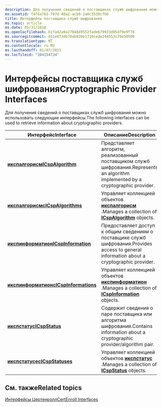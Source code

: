 ```yaml
---
description: Для получения сведений о поставщиках служб шифрования можно использовать следующие интерфейсы.
ms.assetid: f4f6a763-707d-48a2-acb9-2a0c3530cf6b
title: Интерфейсы поставщика служб шифрования
ms.topic: article
ms.date: 05/31/2018
ms.openlocfilehash: b1fa42a9a2704849552fadeb79933d85df9e9f78
ms.sourcegitcommit: 831e8f3db78ab820e1710cede244553c70e50500
ms.translationtype: MT
ms.contentlocale: ru-RU
ms.lasthandoff: 01/07/2021
ms.locfileid: "104154734"
---
```

# <a name="cryptographic-provider-interfaces"></a><span data-ttu-id="387aa-103">Интерфейсы поставщика служб шифрования</span><span class="sxs-lookup"><span data-stu-id="387aa-103">Cryptographic Provider Interfaces</span></span>

<span data-ttu-id="387aa-104">Для получения сведений о поставщиках служб шифрования можно использовать следующие интерфейсы.</span><span class="sxs-lookup"><span data-stu-id="387aa-104">The following interfaces can be used to retrieve information about cryptographic providers.</span></span>



| <span data-ttu-id="387aa-105">Интерфейс</span><span class="sxs-lookup"><span data-stu-id="387aa-105">Interface</span></span>                                    | <span data-ttu-id="387aa-106">Описание</span><span class="sxs-lookup"><span data-stu-id="387aa-106">Description</span></span>                                                                  |
|----------------------------------------------|------------------------------------------------------------------------------|
| [<span data-ttu-id="387aa-107">**икспалгорисм**</span><span class="sxs-lookup"><span data-stu-id="387aa-107">**ICspAlgorithm**</span></span>](/windows/desktop/api/CertEnroll/nn-certenroll-icspalgorithm)       | <span data-ttu-id="387aa-108">Представляет алгоритм, реализованный поставщиком служб шифрования.</span><span class="sxs-lookup"><span data-stu-id="387aa-108">Represents an algorithm implemented by a cryptographic provider.</span></span>             |
| [<span data-ttu-id="387aa-109">**икспалгорисмс**</span><span class="sxs-lookup"><span data-stu-id="387aa-109">**ICspAlgorithms**</span></span>](/windows/desktop/api/CertEnroll/nn-certenroll-icspalgorithms)     | <span data-ttu-id="387aa-110">Управляет коллекцией объектов [**икспалгорисм**](/windows/desktop/api/CertEnroll/nn-certenroll-ix509namevaluepair) .</span><span class="sxs-lookup"><span data-stu-id="387aa-110">Manages a collection of [**ICspAlgorithm**](/windows/desktop/api/CertEnroll/nn-certenroll-ix509namevaluepair) objects.</span></span> |
| [<span data-ttu-id="387aa-111">**икспинформатион**</span><span class="sxs-lookup"><span data-stu-id="387aa-111">**ICspInformation**</span></span>](/windows/desktop/api/CertEnroll/nn-certenroll-icspinformation)   | <span data-ttu-id="387aa-112">Предоставляет доступ к общим сведениям о поставщике служб шифрования.</span><span class="sxs-lookup"><span data-stu-id="387aa-112">Provides access to general information about a cryptographic provider.</span></span>       |
| [<span data-ttu-id="387aa-113">**икспинформатионс**</span><span class="sxs-lookup"><span data-stu-id="387aa-113">**ICspInformations**</span></span>](/windows/desktop/api/CertEnroll/nn-certenroll-icspinformations) | <span data-ttu-id="387aa-114">Управляет коллекцией объектов [**икспинформатион**](/windows/desktop/api/CertEnroll/nn-certenroll-icspinformation) .</span><span class="sxs-lookup"><span data-stu-id="387aa-114">Manages a collection of [**ICspInformation**](/windows/desktop/api/CertEnroll/nn-certenroll-icspinformation) objects.</span></span>  |
| [<span data-ttu-id="387aa-115">**икспстатус**</span><span class="sxs-lookup"><span data-stu-id="387aa-115">**ICspStatus**</span></span>](/windows/desktop/api/CertEnroll/nn-certenroll-icspstatus)             | <span data-ttu-id="387aa-116">Содержит сведения о паре поставщика или алгоритма шифрования.</span><span class="sxs-lookup"><span data-stu-id="387aa-116">Contains information about a cryptographic provider/algorithm pair.</span></span>          |
| [<span data-ttu-id="387aa-117">**икспстатусес**</span><span class="sxs-lookup"><span data-stu-id="387aa-117">**ICspStatuses**</span></span>](/windows/desktop/api/CertEnroll/nn-certenroll-icspstatuses)         | <span data-ttu-id="387aa-118">Управляет коллекцией объектов [**икспстатус**](/windows/desktop/api/CertEnroll/nn-certenroll-icspstatus) .</span><span class="sxs-lookup"><span data-stu-id="387aa-118">Manages a collection of [**ICspStatus**](/windows/desktop/api/CertEnroll/nn-certenroll-icspstatus) objects.</span></span>            |



 

## <a name="related-topics"></a><span data-ttu-id="387aa-119">См. также</span><span class="sxs-lookup"><span data-stu-id="387aa-119">Related topics</span></span>

<dl> <dt>

[<span data-ttu-id="387aa-120">Интерфейсы Цертенролл</span><span class="sxs-lookup"><span data-stu-id="387aa-120">CertEnroll Interfaces</span></span>](certenroll-interfaces.md)
</dt> </dl>

 

 



